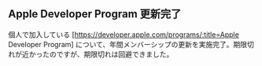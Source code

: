 ## Apple Developer Program 更新完了

個人で加入している [https://developer.apple.com/programs/:title=Apple Developer Program] について、年間メンバーシップの更新を実施完了。期限切れが近かったのですが、期限切れは回避できました。
